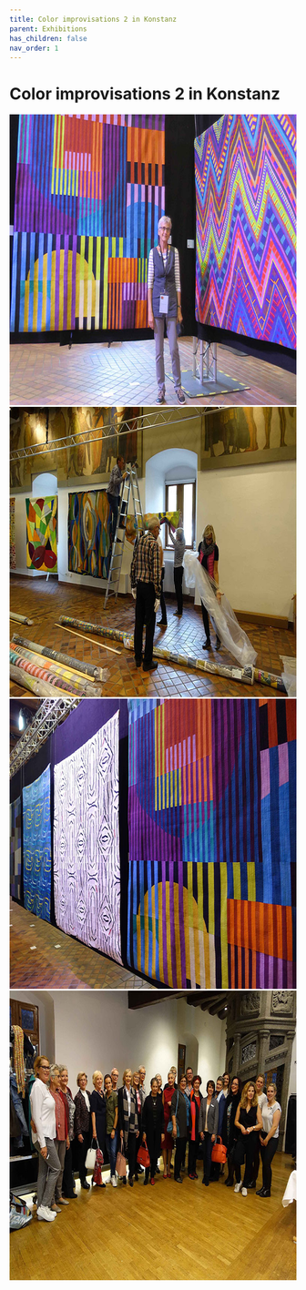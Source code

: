```yaml
---
title: Color improvisations 2 in Konstanz
parent: Exhibitions
has_children: false
nav_order: 1
---
```


# Color improvisations 2 in Konstanz

<img src="images/exhibitions1/1.jpg" loading="lazy" alt="" width="768" height="511">
<img src="images/exhibitions1/2.jpg" loading="lazy" alt="" width="768" height="510">
<img src="images/exhibitions1/3.jpg" loading="lazy" alt="" width="768" height="510">
<img src="images/exhibitions1/4.jpg" loading="lazy" alt="" width="768" height="509">